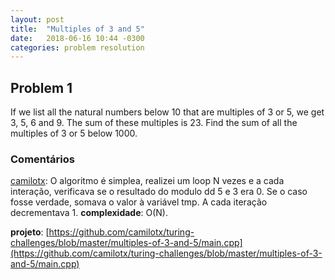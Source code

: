 ```yaml
---
layout: post
title:  "Multiples of 3 and 5"
date:   2018-06-16 10:44 -0300
categories: problem resolution
---
```

## Problem 1

If we list all the natural numbers below 10 that are multiples of 3 or 5, we get 3, 5, 6 and 9. The sum of these multiples is 23.
Find the sum of all the multiples of 3 or 5 below 1000.


### Comentários

[camilotx](https://github.com/camilotx): O algoritmo é simplea, realizei um loop N vezes e a cada interação, verificava se o resultado do modulo dd 5 e 3 era 0.  Se o caso fosse verdade, somava o valor à variável tmp. A cada iteração decrementava 1.
**complexidade**: O(N).

**projeto**: [https://github.com/camilotx/turing-challenges/blob/master/multiples-of-3-and-5/main.cpp](https://github.com/camilotx/turing-challenges/blob/master/multiples-of-3-and-5/main.cpp)

